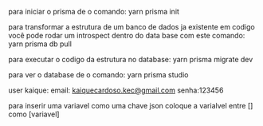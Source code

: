 para iniciar o prisma de o comando:
yarn prisma init

para transformar a estrutura de um banco de dados ja existente em codigo você pode rodar um introspect dentro do data base com este comando:
yarn prisma db pull

para executar o codigo da estrutura no database:
yarn prisma migrate dev

para ver o database de o comando:
yarn prisma studio

user kaique:
email: kaiquecardoso.kec@gmail.com
senha:123456

para inserir uma variavel como uma chave json coloque a varialvel entre [] como [variavel]
